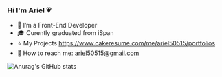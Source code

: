 ### Hi I'm Ariel 💗
- 🌱 I’m a Front-End Developer
- 🎓 Curently graduated from iSpan
- ⭐️ My Projects https://www.cakeresume.com/me/ariel50515/portfolios
- 📩 How to reach me: ariel50515@gmail.com

![Anurag's GitHub stats](https://github-readme-stats.vercel.app/apiariel50515=anuraghazra&show_icons=true&theme=radical)

<!--
**ariel50515/ariel50515** is a ✨ _special_ ✨ repository because its `README.md` (this file) appears on your GitHub profile.

Here are some ideas to get you started:

- 🌱 I’m a Front-End Developer
- 🎓 Curently graduated from iSpan
- 📩 How to reach me: ariel50515@gmail.com

-->
